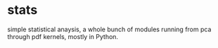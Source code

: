stats
=====

simple statistical anaysis, a whole bunch of modules running from pca through pdf kernels, mostly in Python.
